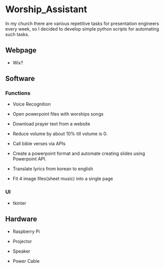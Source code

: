 # Worship_Assistant
In my church there are various repetitive tasks for presentation engineers every week, so I decided to develop simple python scripts for automating such tasks.

## Webpage

- Wix?

## Software

### Functions

- Voice Recognition

- Open powerpoint files with worships songs

- Download prayer text from a website

- Reduce volume by about 10% till volume is 0.

- Call bible verses via APIs

- Create a powerpoint format and automate creating slides using Powerpoint API.

- Translate lyrics from korean to english

- Fit 4 image files(sheet music) into a single page

### UI

- tkinter


## Hardware

- Raspberry Pi

- Projector

- Speaker

- Power Cable
